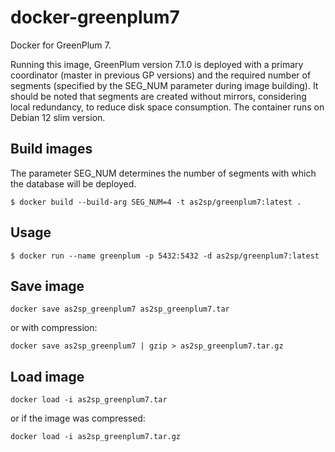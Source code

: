 # docker-greenplum7

Docker for GreenPlum 7.

Running this image, GreenPlum version 7.1.0 is deployed with a primary coordinator (master in previous GP versions) and the required number of segments (specified by the SEG_NUM parameter during image building). It should be noted that segments are created without mirrors, considering local redundancy, to reduce disk space consumption.
The container runs on Debian 12 slim version.

## Build images
The parameter SEG_NUM determines the number of segments with which the database will be deployed.
```
$ docker build --build-arg SEG_NUM=4 -t as2sp/greenplum7:latest .
```

## Usage
```
$ docker run --name greenplum -p 5432:5432 -d as2sp/greenplum7:latest
```

## Save image
```
docker save as2sp_greenplum7 as2sp_greenplum7.tar
```
or with compression:
```
docker save as2sp_greenplum7 | gzip > as2sp_greenplum7.tar.gz
```

## Load image
```
docker load -i as2sp_greenplum7.tar
```
or if the image was compressed:
```
docker load -i as2sp_greenplum7.tar.gz
```
